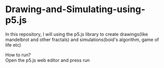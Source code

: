 # Drawing-and-Simulating-using-p5.js
In this repository, I will using the p5.js library to create drawings(like mandelbrot and other fractals) and simulations(boid's  algorithm, game of life etc)
  
How to run?  
Open the p5.js web editor and press run  
